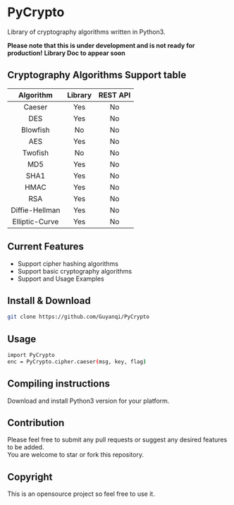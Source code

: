 # PyCrypto

Library of cryptography algorithms written in Python3. 

**Please note that this is under development and is not ready for production!**
**Library Doc to appear soon**

## Cryptography Algorithms Support table

| Algorithm | Library | REST API |
|:---------:| :------:| :-------:|
| Caeser | Yes  | No        |
| DES | Yes  | No        |
| Blowfish| No  | No        |
| AES | Yes  | No        |
| Twofish | No  | No      |
| MD5 | Yes  | No       |
| SHA1 | Yes  | No       |
| HMAC | Yes  | No       |
| RSA | Yes  | No       |
| Diffie-Hellman | Yes  | No       |
| Elliptic-Curve  | Yes  | No       |

## Current Features

+ Support cipher hashing algorithms  
+ Support basic cryptography algorithms   
+ Support and Usage Examples   

## Install & Download  
```bash
git clone https://github.com/Guyanqi/PyCrypto  
```
## Usage
```bash
import PyCrypto
enc = PyCrypto.cipher.caeser(msg, key, flag)
```  

## Compiling instructions

Download and install Python3 version for your platform.

## Contribution

Please feel free to submit any pull requests or suggest any desired features to be added.  
You are welcome to star or fork this repository.  

## Copyright
This is an opensource project so feel free to use it. 